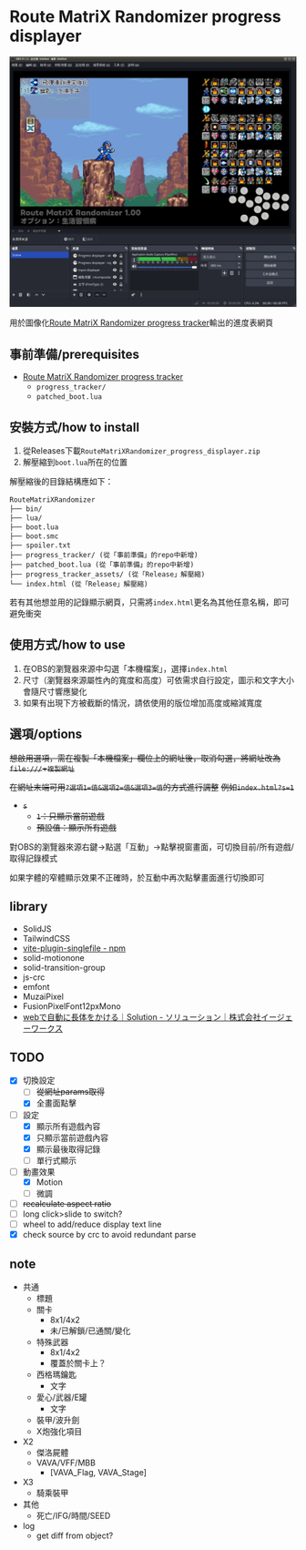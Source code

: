 # Route MatriX Randomizer progress displayer

![screenshot](/screenshot.jpg)

用於圖像化[Route MatriX Randomizer progress tracker](https://github.com/fsworld009/Route-MatriX-Randomizer_progress_tracker/)輸出的進度表網頁

## 事前準備/prerequisites

- [Route MatriX Randomizer progress tracker](https://github.com/fsworld009/Route-MatriX-Randomizer_progress_tracker/)
  - `progress_tracker/`
  - `patched_boot.lua`

## 安裝方式/how to install

1. 從Releases下載`RouteMatriXRandomizer_progress_displayer.zip`
2. 解壓縮到`boot.lua`所在的位置

解壓縮後的目錄結構應如下：

```plain
RouteMatriXRandomizer
├── bin/
├── lua/
├── boot.lua
├── boot.smc
├── spoiler.txt
├── progress_tracker/ (從「事前準備」的repo中新增)
├── patched_boot.lua (從「事前準備」的repo中新增)
├── progress_tracker_assets/ (從「Release」解壓縮)
└── index.html (從「Release」解壓縮)
```

若有其他想並用的記錄顯示網頁，只需將`index.html`更名為其他任意名稱，即可避免衝突

## 使用方式/how to use

1. 在OBS的瀏覽器來源中勾選「本機檔案」，選擇`index.html`
2. 尺寸（瀏覽器來源屬性內的寬度和高度）可依需求自行設定，圖示和文字大小會隨尺寸響應變化
3. 如果有出現下方被截斷的情況，請依使用的版位增加高度或縮減寬度

## 選項/options

~~想啟用選項，需在複製「本機檔案」欄位上的網址後，取消勾選，將網址改為`file:///`+`複製網址`~~

~~在網址末端可用`?選項1=值&選項2=值&選項3=值`的方式進行調整~~
~~例如`index.html?s=1`~~

- ~~`s`~~
  - ~~`1`：只顯示當前遊戲~~
  - ~~預設值：顯示所有遊戲~~

對OBS的瀏覽器來源右鍵→點選「互動」→點擊視窗畫面，可切換目前/所有遊戲/取得記錄模式

如果字體的窄體顯示效果不正確時，於互動中再次點擊畫面進行切換即可

## library

- SolidJS
- TailwindCSS
- [vite-plugin-singlefile - npm](https://www.npmjs.com/package/vite-plugin-singlefile)
- solid-motionone
- solid-transition-group
- js-crc
- emfont
- MuzaiPixel
- FusionPixelFont12pxMono
- [webで自動に長体をかける｜Solution - ソリューション｜株式会社イージェーワークス](https://www.ejworks.com/solution/detail.html?article_id=150)

## TODO

- [x] 切換設定
  - [ ] ~~從網址params取得~~
  - [x] 全畫面點擊
- [ ] 設定
  - [x] 顯示所有遊戲內容
  - [x] 只顯示當前遊戲內容
  - [x] 顯示最後取得記錄
  - [ ] 單行式顯示
- [ ] 動畫效果
  - [x] Motion
  - [ ] 微調
- [ ] ~~recalculate aspect ratio~~
- [ ] long click>slide to switch?
- [ ] wheel to add/reduce display text line
- [x] check source by crc to avoid redundant parse

## note

- 共通
  - 標題
  - 關卡
    - 8x1/4x2
    - 未/已解鎖/已通關/變化
  - 特殊武器
    - 8x1/4x2
    - 覆蓋於關卡上？
  - 西格瑪鑰匙
    - 文字
  - 愛心/武器/E罐
    - 文字
  - 裝甲/波升劍
  - X炮強化項目
- X2
  - 傑洛屍體
  - VAVA/VFF/MBB
    - [VAVA_Flag, VAVA_Stage]
- X3
  - 騎乘裝甲
- 其他
  - 死亡/IFG/時間/SEED
- log
  - get diff from object?
